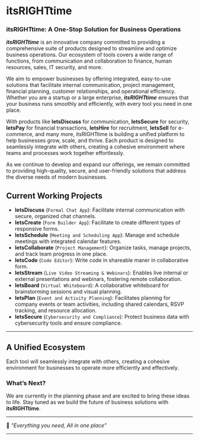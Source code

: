 # itsRIGHTtime

### itsRIGHTtime: A One-Stop Solution for Business Operations

**_itsRIGHTtime_** is an innovative company committed to providing a comprehensive suite of products designed to streamline and optimize business operations. Our ecosystem of tools covers a wide range of functions, from communication and collaboration to finance, human resources, sales, IT security, and more.

We aim to empower businesses by offering integrated, easy-to-use solutions that facilitate internal communication, project management, financial planning, customer relationships, and operational efficiency. Whether you are a startup or a large enterprise, **_itsRIGHTtime_** ensures that your business runs smoothly and efficiently, with every tool you need in one place.

With products like **letsDiscuss** for communication, **letsSecure** for security, **letsPay** for financial transactions, **letsHire** for recruitment, **letsSell** for e-commerce, and many more, itsRIGHTtime is building a unified platform to help businesses grow, scale, and thrive. Each product is designed to seamlessly integrate with others, creating a cohesive environment where teams and processes work together effortlessly.

As we continue to develop and expand our offerings, we remain committed to providing high-quality, secure, and user-friendly solutions that address the diverse needs of modern businesses.

## Current Working Projects

- **letsDiscuss** (`Formal Chat App`): Facilitate internal communication with secure, organized chat channels.
- **letsCreate** (`Form Builder App`): Facilitate to create different types of responsive forms.
- **letsSchedule** (`Meeting and Scheduling App`): Manage and schedule meetings with integrated calendar features.
- **letsCollaborate** (`Project Management`): Organize tasks, manage projects, and track team progress in one place.
- **letsCode** (`Code Editor`): Write code in shareable maner in collaborative form.
- **letsStream** (`Live Video Streaming & Webinars`): Enables live internal or external presentations and webinars, fostering remote collaboration.
- **letsBoard** (`Virtual Whiteboard`): A collaborative whiteboard for brainstorming sessions and visual planning.
- **letsPlan** (`Event and Activity Planning`): Facilitates planning for company events or team activities, including shared calendars, RSVP tracking, and resource allocation.
- **letsSecure** (`Cybersecurity and Compliance`): Protect business data with cybersecurity tools and ensure compliance.

---

## A Unified Ecosystem

Each tool will seamlessly integrate with others, creating a cohesive environment for businesses to operate more efficiently and effectively.

### What’s Next?

We are currently in the planning phase and are excited to bring these ideas to life. Stay tuned as we build the future of business solutions with **itsRIGHTtime**.

---

🌟 _"Everything you need, All in one place"_

---
